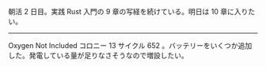 朝活 2 日目。実践 Rust 入門の 9 章の写経を続けている。明日は 10 章に入りたい。

---

Oxygen Not Included コロニー 13 サイクル 652 。バッテリーをいくつか追加した。発電している量が足りなさそうなので増設したい。
